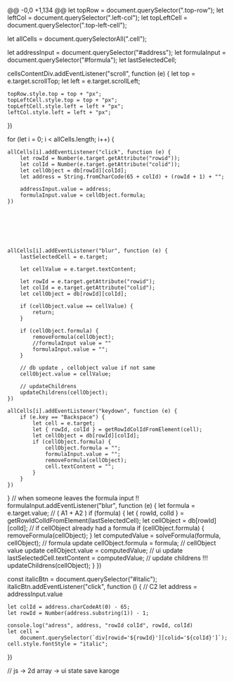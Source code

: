 @@ -0,0 +1,134 @@
let topRow = document.querySelector(".top-row");
let leftCol = document.querySelector(".left-col");
let topLeftCell = document.querySelector(".top-left-cell");

let allCells = document.querySelectorAll(".cell");

let addressInput = document.querySelector("#address");
let formulaInput = document.querySelector("#formula");
let lastSelectedCell;

cellsContentDiv.addEventListener("scroll", function (e) {
    let top = e.target.scrollTop;
    let left = e.target.scrollLeft;

    topRow.style.top = top + "px";
    topLeftCell.style.top = top + "px";
    topLeftCell.style.left = left + "px";
    leftCol.style.left = left + "px";
})



for (let i = 0; i < allCells.length; i++) {

    allCells[i].addEventListener("click", function (e) {
        let rowId = Number(e.target.getAttribute("rowid"));
        let colId = Number(e.target.getAttribute("colid"));
        let cellObject = db[rowId][colId];
        let address = String.fromCharCode(65 + colId) + (rowId + 1) + "";

        addressInput.value = address;
        formulaInput.value = cellObject.formula;
    })







    allCells[i].addEventListener("blur", function (e) {
        lastSelectedCell = e.target;

        let cellValue = e.target.textContent;

        let rowId = e.target.getAttribute("rowid");
        let colId = e.target.getAttribute("colid");
        let cellObject = db[rowId][colId];

        if (cellObject.value == cellValue) {
            return;
        }

        if (cellObject.formula) {
            removeFormula(cellObject);
            //formulaInput value = ""
            formulaInput.value = "";
        }

        // db update , cellobject value if not same
        cellObject.value = cellValue;

        // updateChildrens
        updateChildrens(cellObject);
    })

    allCells[i].addEventListener("keydown", function (e) {
        if (e.key == "Backspace") {
            let cell = e.target;
            let { rowId, colId } = getRowIdColIdFromElement(cell);
            let cellObject = db[rowId][colId];
            if (cellObject.formula) {
                cellObject.formula = "";
                formulaInput.value = "";
                removeFormula(cellObject);
                cell.textContent = "";
            }
        }
    })
}
// when someone leaves the formula input !!
formulaInput.addEventListener("blur", function (e) {
    let formula = e.target.value;
    // ( A1 + A2 )
    if (formula) {
        let { rowId, colId } = getRowIdColIdFromElement(lastSelectedCell);
        let cellObject = db[rowId][colId];
        // if cellObject already had a formula
        if (cellObject.formula) {
            removeFormula(cellObject);
        }
        let computedValue = solveFormula(formula, cellObject);
        // formula update
        cellObject.formula = formula;
        // cellObject value update
        cellObject.value = computedValue;
        // ui update
        lastSelectedCell.textContent = computedValue;
        // update childrens !!!
        updateChildrens(cellObject);
    }
})



const italicBtn = document.querySelector("#italic");
italicBtn.addEventListener("click", function () {
    // C2 
    let address = addressInput.value

    let colId = address.charCodeAt(0) - 65;
    let rowId = Number(address.substring(1)) - 1;

    console.log("adress", address, "rowId colId", rowId, colId)
    let cell =
        document.querySelector(`div[rowid='${rowId}'][colid='${colId}']`);
    cell.style.fontStyle = "italic";

})


// js -> 2d array -> ui state save karoge 











